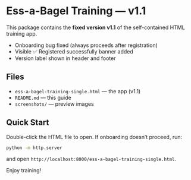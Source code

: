
# Ess-a-Bagel Training — v1.1

This package contains the **fixed version v1.1** of the self-contained HTML training app.

- Onboarding bug fixed (always proceeds after registration)
- Visible ✅ Registered successfully banner added
- Version label shown in header and footer

## Files
- `ess-a-bagel-training-single.html` — the app (v1.1)
- `README.md` — this guide
- `screenshots/` — preview images

## Quick Start
Double-click the HTML file to open. If onboarding doesn’t proceed, run:
```bash
python -m http.server
```
and open `http://localhost:8000/ess-a-bagel-training-single.html`.

Enjoy training!
